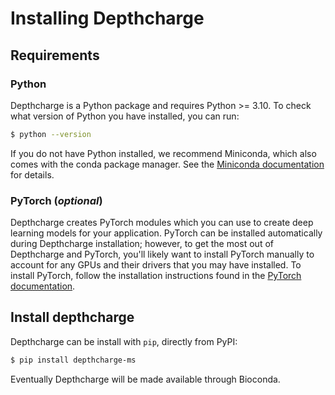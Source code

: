 # Installing Depthcharge

## Requirements

### Python
Depthcharge is a Python package and requires Python >= 3.10.
To check what version of Python you have installed, you can run:

``` sh
$ python --version
```

If you do not have Python installed, we recommend Miniconda, which also comes with the conda package manager.
See the [Miniconda documentation](https://docs.conda.io/en/latest/miniconda.html) for details.

### PyTorch (*optional*)
Depthcharge creates PyTorch modules which you can use to create deep learning models for your application.
PyTorch can be installed automatically during Depthcharge installation; however, to get the most out of Depthcharge and PyTorch, you'll likely want to install PyTorch manually to account for any GPUs and their drivers that you may have installed.
To install PyTorch, follow the installation instructions found in the [PyTorch documentation](https://pytorch.org/get-started/locally/).


## Install depthcharge

Depthcharge can be install with `pip`, directly from PyPI:
```sh
$ pip install depthcharge-ms
```

Eventually Depthcharge will be made available through Bioconda.
